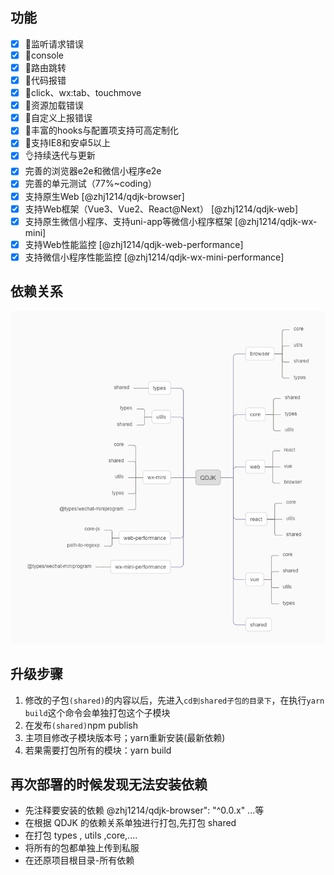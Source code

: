 ## 功能
- [x] 🔨监听请求错误
- [x] 🔨console
- [x] 🔨路由跳转
- [x] 🔨代码报错
- [x] 🔨click、wx:tab、touchmove
- [x] 🔨资源加载错误
- [x] 🏅自定义上报错误
- [x] 🚀丰富的hooks与配置项支持可高定制化
- [x] 🌝支持IE8和安卓5以上
- [x] 👌持续迭代与更新
- [x] 完善的浏览器e2e和微信小程序e2e
- [x] 完善的单元测试（77%~coding）
- [x] 支持原生Web [@zhj1214/qdjk-browser]
- [x] 支持Web框架（Vue3、Vue2、React@Next） [@zhj1214/qdjk-web]
- [x] 支持原生微信小程序、支持uni-app等微信小程序框架 [@zhj1214/qdjk-wx-mini]
- [x] 支持Web性能监控 [@zhj1214/qdjk-web-performance]
- [x] 支持微信小程序性能监控 [@zhj1214/qdjk-wx-mini-performance]
## 依赖关系
![Alt text](QDJK.jpg)
## 升级步骤
1. 修改的子包`(shared)`的内容以后，先进入`cd到shared子包的目录下`，在执行`yarn build`这个命令会单独打包这个子模块
2. 在发布`(shared)`npm publish
3. 主项目修改子模块版本号；yarn重新安装(最新依赖)
4. 若果需要打包所有的模块：yarn build

## 再次部署的时候发现无法安装依赖
* 先注释要安装的依赖 @zhj1214/qdjk-browser": "^0.0.x"  ...等
* 在根据 QDJK 的依赖关系单独进行打包,先打包 shared
* 在打包 types ,  utils ,core,....
* 将所有的包都单独上传到私服
* 在还原项目根目录-所有依赖
